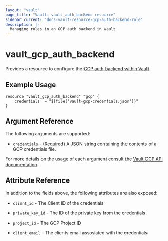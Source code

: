 ```yaml
---
layout: "vault"
page_title: "Vault: vault_auth_backend resource"
sidebar_current: "docs-vault-resource-gcp-auth-backend-role"
description: |-
  Managing roles in an GCP auth backend in Vault
---
```


# vault\_gcp\_auth\_backend

Provides a resource to configure the [GCP auth backend within Vault](https://www.vaultproject.io/docs/auth/gcp.html).

## Example Usage

```hcl
resource "vault_gcp_auth_backend" "gcp" {
    credentials  = "${file("vault-gcp-credentials.json")}"
}
```

## Argument Reference

The following arguments are supported:

* `credentials` - (Required) A JSON string containing the contents of a GCP credentials file.

For more details on the usage of each argument consult the [Vault GCP API documentation](https://www.vaultproject.io/api/auth/gcp/index.html#configure).

## Attribute Reference

In addition to the fields above, the following attributes are also exposed:

* `client_id` - The Client ID of the credentials

* `private_key_id` - The ID of the private key from the credentials

* `project_id` - The GCP Project ID

* `client_email` - The clients email assosiated with the credentials

